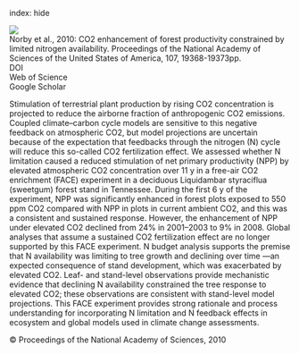 index: hide

<div class="Citation">
    <div class="Citation-thumb CitationThumb-linked"  data-href="https://doi.org/10.1073/pnas.1006463107">
      <img src="https://static.claimspace.cloud/climate-study-static/refs/thumbs/6/Norby_et_al_2010-thumb.png" />
    </div>

  <div class="Citation-body">
    <div class="Citation-text">Norby et al., 2010: CO2 enhancement of forest productivity constrained by limited nitrogen availability. <span class="Article-journal">Proceedings of the National Academy of Sciences of the United States of America, </span><span class="Article-volume">107, </span>19368-19373pp.</div>
    <div class="Citation-links">
      <div class="CitationLink" data-href="https://doi.org/10.1073/pnas.1006463107">
        <div class="CitationLink-icon CitationLink-Doi"></div>
        <div class="CitationLink-text">DOI</div>
      </div>
      <div class="CitationLink" data-href="http://cel.webofknowledge.com/InboundService.do?customersID=atyponcel&smartRedirect=yes&mode=FullRecord&IsProductCode=Yes&product=CEL&Init=Yes&Func=Frame&action=retrieve&SrcApp=literatum&SrcAuth=atyponcel&SID=7CNc3cIRaBKjGbSujFM&UT=WOS:000283997800045">
        <div class="CitationLink-icon CitationLink-Isi"></div>
        <div class="CitationLink-text">Web of Science</div>
      </div>
      <div class="CitationLink" data-href="https://scholar.google.com/scholar?q=10.1073/pnas.1006463107">
        <div class="CitationLink-icon CitationLink-Scholar"></div>
        <div class="CitationLink-text">Google Scholar</div>
      </div>
    </div>
  </div>
</div>

Stimulation of terrestrial plant production by rising CO2 concentration is projected to reduce the airborne fraction of anthropogenic CO2 emissions. Coupled climate–carbon cycle models are sensitive to this negative feedback on atmospheric CO2, but model projections are uncertain because of the expectation that feedbacks through the nitrogen (N) cycle will reduce this so-called CO2 fertilization effect. We assessed whether N limitation caused a reduced stimulation of net primary productivity (NPP) by elevated atmospheric CO2 concentration over 11 y in a free-air CO2 enrichment (FACE) experiment in a deciduous Liquidambar styraciflua (sweetgum) forest stand in Tennessee. During the first 6 y of the experiment, NPP was significantly enhanced in forest plots exposed to 550 ppm CO2 compared with NPP in plots in current ambient CO2, and this was a consistent and sustained response. However, the enhancement of NPP under elevated CO2 declined from 24% in 2001–2003 to 9% in 2008. Global analyses that assume a sustained CO2 fertilization effect are no longer supported by this FACE experiment. N budget analysis supports the premise that N availability was limiting to tree growth and declining over time —an expected consequence of stand development, which was exacerbated by elevated CO2. Leaf- and stand-level observations provide mechanistic evidence that declining N availability constrained the tree response to elevated CO2; these observations are consistent with stand-level model projections. This FACE experiment provides strong rationale and process understanding for incorporating N limitation and N feedback effects in ecosystem and global models used in climate change assessments.

<div class="Citation-copy">
&copy; Proceedings of the National Academy of Sciences, 2010
</div>